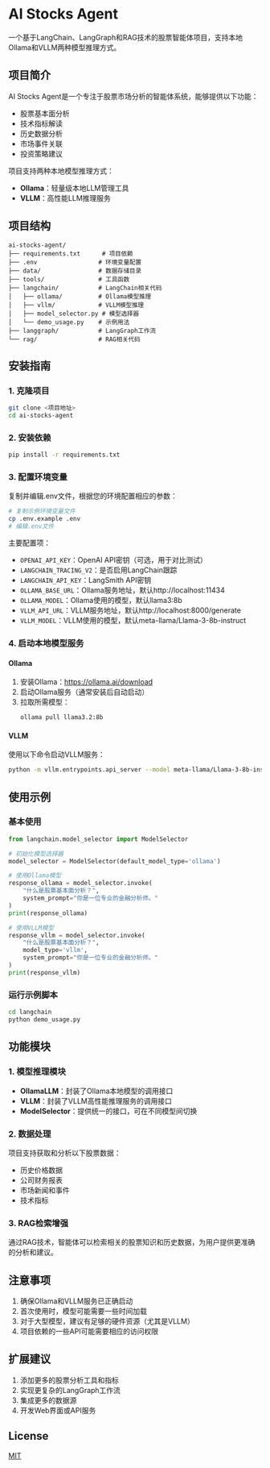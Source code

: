 # AI Stocks Agent

一个基于LangChain、LangGraph和RAG技术的股票智能体项目，支持本地Ollama和VLLM两种模型推理方式。

## 项目简介

AI Stocks Agent是一个专注于股票市场分析的智能体系统，能够提供以下功能：
- 股票基本面分析
- 技术指标解读
- 历史数据分析
- 市场事件关联
- 投资策略建议

项目支持两种本地模型推理方式：
- **Ollama**：轻量级本地LLM管理工具
- **VLLM**：高性能LLM推理服务

## 项目结构

```
ai-stocks-agent/
├── requirements.txt      # 项目依赖
├── .env                 # 环境变量配置
├── data/                # 数据存储目录
├── tools/               # 工具函数
├── langchain/           # LangChain相关代码
│   ├── ollama/          # Ollama模型推理
│   ├── vllm/            # VLLM模型推理
│   ├── model_selector.py # 模型选择器
│   └── demo_usage.py    # 示例用法
├── langgraph/           # LangGraph工作流
└── rag/                 # RAG相关代码
```

## 安装指南

### 1. 克隆项目

```bash
git clone <项目地址>
cd ai-stocks-agent
```

### 2. 安装依赖

```bash
pip install -r requirements.txt
```

### 3. 配置环境变量

复制并编辑.env文件，根据您的环境配置相应的参数：

```bash
# 复制示例环境变量文件
cp .env.example .env
# 编辑.env文件
```

主要配置项：
- `OPENAI_API_KEY`：OpenAI API密钥（可选，用于对比测试）
- `LANGCHAIN_TRACING_V2`：是否启用LangChain跟踪
- `LANGCHAIN_API_KEY`：LangSmith API密钥
- `OLLAMA_BASE_URL`：Ollama服务地址，默认http://localhost:11434
- `OLLAMA_MODEL`：Ollama使用的模型，默认llama3:8b
- `VLLM_API_URL`：VLLM服务地址，默认http://localhost:8000/generate
- `VLLM_MODEL`：VLLM使用的模型，默认meta-llama/Llama-3-8b-instruct

### 4. 启动本地模型服务

#### Ollama

1. 安装Ollama：https://ollama.ai/download
2. 启动Ollama服务（通常安装后自动启动）
3. 拉取所需模型：
   ```bash
   ollama pull llama3.2:8b
   ```

#### VLLM

使用以下命令启动VLLM服务：

```bash
python -m vllm.entrypoints.api_server --model meta-llama/Llama-3-8b-instruct --port 8000
```

## 使用示例

### 基本使用

```python
from langchain.model_selector import ModelSelector

# 初始化模型选择器
model_selector = ModelSelector(default_model_type='ollama')

# 使用Ollama模型
response_ollama = model_selector.invoke(
    "什么是股票基本面分析？",
    system_prompt="你是一位专业的金融分析师。"
)
print(response_ollama)

# 使用VLLM模型
response_vllm = model_selector.invoke(
    "什么是股票基本面分析？",
    model_type='vllm',
    system_prompt="你是一位专业的金融分析师。"
)
print(response_vllm)
```

### 运行示例脚本

```bash
cd langchain
python demo_usage.py
```

## 功能模块

### 1. 模型推理模块

- **OllamaLLM**：封装了Ollama本地模型的调用接口
- **VLLM**：封装了VLLM高性能推理服务的调用接口
- **ModelSelector**：提供统一的接口，可在不同模型间切换

### 2. 数据处理

项目支持获取和分析以下股票数据：
- 历史价格数据
- 公司财务报表
- 市场新闻和事件
- 技术指标

### 3. RAG检索增强

通过RAG技术，智能体可以检索相关的股票知识和历史数据，为用户提供更准确的分析和建议。

## 注意事项

1. 确保Ollama和VLLM服务已正确启动
2. 首次使用时，模型可能需要一些时间加载
3. 对于大型模型，建议有足够的硬件资源（尤其是VLLM）
4. 项目依赖的一些API可能需要相应的访问权限

## 扩展建议

1. 添加更多的股票分析工具和指标
2. 实现更复杂的LangGraph工作流
3. 集成更多的数据源
4. 开发Web界面或API服务

## License

[MIT](LICENSE)